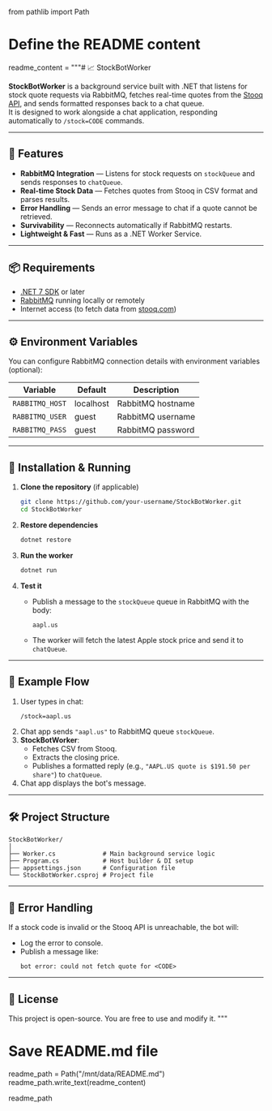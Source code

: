from pathlib import Path

# Define the README content
readme_content = """# 📈 StockBotWorker

**StockBotWorker** is a background service built with .NET that listens for stock quote requests via RabbitMQ, fetches real-time quotes from the [Stooq API](https://stooq.com), and sends formatted responses back to a chat queue.  
It is designed to work alongside a chat application, responding automatically to `/stock=CODE` commands.

---

## 🚀 Features

- **RabbitMQ Integration** — Listens for stock requests on `stockQueue` and sends responses to `chatQueue`.
- **Real-time Stock Data** — Fetches quotes from Stooq in CSV format and parses results.
- **Error Handling** — Sends an error message to chat if a quote cannot be retrieved.
- **Survivability** — Reconnects automatically if RabbitMQ restarts.
- **Lightweight & Fast** — Runs as a .NET Worker Service.

---

## 📦 Requirements

- [.NET 7 SDK](https://dotnet.microsoft.com/download/dotnet/7.0) or later
- [RabbitMQ](https://www.rabbitmq.com/) running locally or remotely
- Internet access (to fetch data from [stooq.com](https://stooq.com))

---

## ⚙️ Environment Variables

You can configure RabbitMQ connection details with environment variables (optional):

| Variable          | Default   | Description                       |
|-------------------|-----------|-----------------------------------|
| `RABBITMQ_HOST`   | localhost | RabbitMQ hostname                 |
| `RABBITMQ_USER`   | guest     | RabbitMQ username                 |
| `RABBITMQ_PASS`   | guest     | RabbitMQ password                 |

---

## 🔧 Installation & Running

1. **Clone the repository** (if applicable)  
   ```bash
   git clone https://github.com/your-username/StockBotWorker.git
   cd StockBotWorker
   ```

2. **Restore dependencies**  
   ```bash
   dotnet restore
   ```

3. **Run the worker**  
   ```bash
   dotnet run
   ```

4. **Test it**  
   - Publish a message to the `stockQueue` queue in RabbitMQ with the body:  
     ```
     aapl.us
     ```
   - The worker will fetch the latest Apple stock price and send it to `chatQueue`.

---

## 📜 Example Flow

1. User types in chat:  
   ```
   /stock=aapl.us
   ```
2. Chat app sends `"aapl.us"` to RabbitMQ queue `stockQueue`.
3. **StockBotWorker**:
   - Fetches CSV from Stooq.
   - Extracts the closing price.
   - Publishes a formatted reply (e.g., `"AAPL.US quote is $191.50 per share"`) to `chatQueue`.
4. Chat app displays the bot's message.

---

## 🛠 Project Structure

```
StockBotWorker/
│
├── Worker.cs             # Main background service logic
├── Program.cs            # Host builder & DI setup
├── appsettings.json      # Configuration file
└── StockBotWorker.csproj # Project file
```

---

## 🐛 Error Handling

If a stock code is invalid or the Stooq API is unreachable, the bot will:
- Log the error to console.
- Publish a message like:
  ```
  bot error: could not fetch quote for <CODE>
  ```

---

## 📄 License

This project is open-source. You are free to use and modify it.
"""

# Save README.md file
readme_path = Path("/mnt/data/README.md")
readme_path.write_text(readme_content)

readme_path